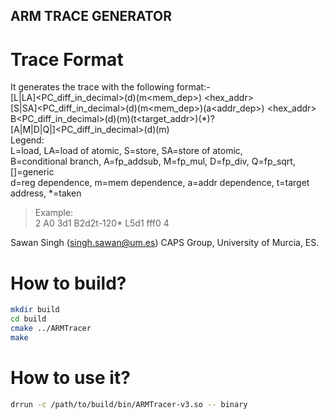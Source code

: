 ## ARM TRACE GENERATOR                                                                                                 
# Trace Format
It generates the trace with the following format:-                                                                                                        
[L|LA]<PC_diff_in_decimal>(d<dep>)(m<mem_dep>) <hex_addr> <size>                                                                                               
[S|SA]<PC_diff_in_decimal>(d<dep>)(m<mem_dep>)(a<addr_dep>) <hex_addr> <size>                                                                           
B<PC_diff_in_decimal>(d<dep>)(m<dep>)(t<target_addr>)(*)?                                                                                                          
[A|M|D|Q|]<PC_diff_in_decimal>(d<dep>)(m<dep>)                                                                                                                       
Legend:                                                                                                                                                           
L=load, LA=load of atomic, S=store, SA=store of atomic,                                                                                                             
B=conditional branch, A=fp_addsub, M=fp_mul, D=fp_div, Q=fp_sqrt, []=generic                                                                                         
d=reg dependence, m=mem dependence, a=addr dependence, t=target address, *=taken                                                                                    
>Example:                                                                                                                                                           
2 A0 3d1 B2d2t-120* L5d1 fff0 4    
  
Sawan Singh (singh.sawan@um.es) CAPS Group, University of Murcia, ES.                                                                                                 
# How to build?
```sh
mkdir build
cd build
cmake ../ARMTracer
make
```
# How to use it?
```sh
drrun -c /path/to/build/bin/ARMTracer-v3.so -- binary
```

